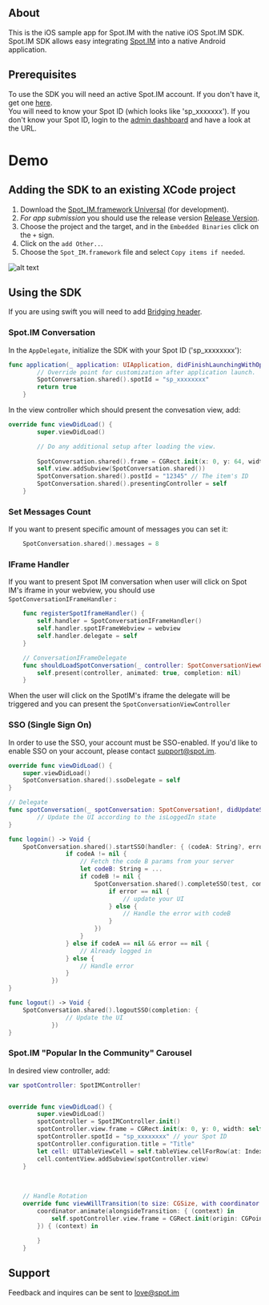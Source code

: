 ## About
This is the iOS sample app for Spot.IM with the native iOS Spot.IM SDK. 
Spot.IM SDK allows easy integrating [Spot.IM](http://www.spot.im) into a native Android application. 

## Prerequisites

To use the SDK you will need an active Spot.IM account. If you don't have it, get one [here](http://www.spot.im).  
You will need to know your Spot ID (which looks like 'sp_xxxxxxx'). 
If you don't know your Spot ID, login to the [admin dashboard](https://admin.spot.im) and have a look at the URL.

# Demo

## Adding the SDK to an existing XCode project

1. Download the [Spot_IM.framework Universal](https://github.com/SpotIM/iOS-prod/files/1145019/Spot_IM.framework.2.zip) (for  development).
2. _For app submission_ you should use the release version [Release Version](https://github.com/SpotIM/iOS-prod/files/1145026/Spot_IM.framework.zip).
2. Choose the project and the target, and in the `Embedded Binaries` click on the `+` sign.
3. Click on the `add Other..`.
4. Choose the `Spot_IM.framework` file and select `Copy items if needed`.

![alt text](https://cloud.githubusercontent.com/assets/2345998/22945428/ddfad650-f2fc-11e6-8f28-e6c10af65ea3.png)


## Using the SDK
If you are using swift you will need to add
[Bridging header](https://developer.apple.com/library/content/documentation/Swift/Conceptual/BuildingCocoaApps/MixandMatch.html).


### Spot.IM Conversation

In the `AppDelegate`, initialize the SDK with your Spot ID ('sp_xxxxxxxx'):

```swift
func application(_ application: UIApplication, didFinishLaunchingWithOptions launchOptions: [UIApplicationLaunchOptionsKey: Any]?) -> Bool {
        // Override point for customization after application launch.
        SpotConversation.shared().spotId = "sp_xxxxxxxx"
        return true
    }
```

In the view controller which should present the convesation view, add:

```swift
override func viewDidLoad() {
        super.viewDidLoad()

        // Do any additional setup after loading the view.
        
        SpotConversation.shared().frame = CGRect.init(x: 0, y: 64, width: UIScreen.main.bounds.size.width, height: UIScreen.main.bounds.size.height - 64)
        self.view.addSubview(SpotConversation.shared())
        SpotConversation.shared().postId = "12345" // The item's ID
        SpotConversation.shared().presentingController = self
    }
```

### Set Messages Count

If you want to present specific amount of messages you can set it:
``` swift
    SpotConversation.shared().messages = 8
```

### IFrame Handler

If you want to present Spot IM conversation when user will click on Spot IM's iframe in your webview, you should use `SpotConversationIFrameHandler` :

``` swift
    func registerSpotIframeHandler() {
        self.handler = SpotConversationIFrameHandler()
        self.handler.spotIFrameWebview = webview
        self.handler.delegate = self
    }

    // ConversationIFrameDelegate
    func shouldLoadSpotConversation(_ controller: SpotConversationViewController!) {
        self.present(controller, animated: true, completion: nil)
    }
``` 

When the user will click on the SpotIM's iframe the delegate will be triggered and you can present the `SpotConversationViewController`


### SSO (Single Sign On)

In order to use the SSO, your account must be SSO-enabled. If you'd like to enable SSO on your account, please contact support@spot.im.

```swift
override func viewDidLoad() {
    super.viewDidLoad()
    SpotConversation.shared().ssoDelegate = self
}

// Delegate 
func spotConversation(_ spotConversation: SpotConversation!, didUpdateState isLoggedIn: Bool) {
        // Update the UI according to the isLoggedIn state
}

func logoin() -> Void {
    SpotConversation.shared().startSSO(handler: { (codeA: String?, error: Error?) in
                if codeA != nil {
                    // Fetch the code B params from your server
                    let codeB: String = ...
                    if codeB != nil {
                        SpotConversation.shared().completeSSO(test, completion: { (error: Error?) in
                            if error == nil {
                                // update your UI 
                            } else {
                                // Handle the error with codeB
                            }
                        })
                    }
                } else if codeA == nil && error == nil {
                    // Already logged in
                } else {
                    // Handle error 
                }
            })
}

func logout() -> Void {
    SpotConversation.shared().logoutSSO(completion: { 
                // Update the UI
            })
}
```

### Spot.IM "Popular In the Community" Carousel
In desired view controller, add:

```swift
var spotController: SpotIMController!


override func viewDidLoad() {
        super.viewDidLoad()
        spotController = SpotIMController.init()
        spotController.view.frame = CGRect.init(x: 0, y: 0, width: self.view.frame.size.width, height: 452)
        spotController.spotId = "sp_xxxxxxxx" // your Spot ID
        spotController.configuration.title = "Title"
        let cell: UITableViewCell = self.tableView.cellForRow(at: IndexPath.init(row: 1, section: 0))!
        cell.contentView.addSubview(spotController.view)
    }
    
    
    
    // Handle Rotation
    override func viewWillTransition(to size: CGSize, with coordinator: UIViewControllerTransitionCoordinator) {
        coordinator.animate(alongsideTransition: { (context) in
            self.spotController.view.frame = CGRect.init(origin: CGPoint.init(), size: CGSize.init(width: size.width, height: 452.0))
        }) { (context) in
            
        }
    }
```


## Support

Feedback and inquires can be sent to love@spot.im
